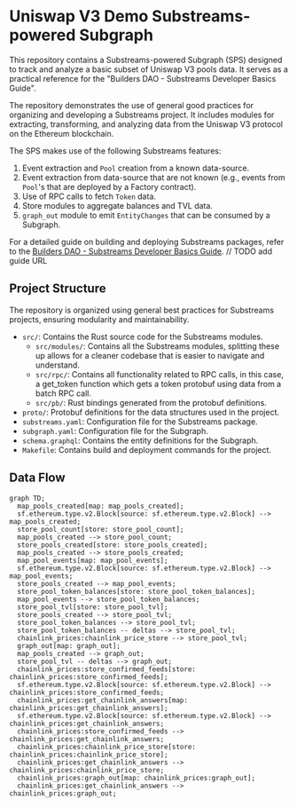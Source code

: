 # Uniswap V3 Demo Substreams-powered Subgraph

This repository contains a Substreams-powered Subgraph (SPS) designed to track and analyze a basic subset of Uniswap V3 pools data. It serves as a practical reference for the "Builders DAO - Substreams Developer Basics Guide".

The repository demonstrates the use of general good practices for organizing and developing a Substreams project. It includes modules for extracting, transforming, and analyzing data from the Uniswap V3 protocol on the Ethereum blockchain.

The SPS makes use of the following Substreams features:
1. Event extraction and `Pool` creation from a known data-source.
2. Event extraction from data-source that are not known (e.g., events from `Pool`'s that are deployed by a Factory contract).
3. Use of RPC calls to fetch `Token` data.
4. Store modules to aggregate balances and TVL data.
5. `graph_out` module to emit `EntityChanges` that can be consumed by a Subgraph.

For a detailed guide on building and deploying Substreams packages, refer to the [Builders DAO - Substreams Developer Basics Guide](). // TODO add guide URL

## Project Structure

The repository is organized using general best practices for Substreams projects, ensuring modularity and maintainability.

- `src/`: Contains the Rust source code for the Substreams modules.
    - `src/modules/`: Contains all the Substreams modules, splitting these up allows for a cleaner codebase that is easier to navigate and understand.
    - `src/rpc/`: Contains all functionality related to RPC calls, in this case, a get_token function which gets a token protobuf using data from a batch RPC call.
    - `src/pb/`: Rust bindings generated from the protobuf definitions.
- `proto/`: Protobuf definitions for the data structures used in the project.
- `substreams.yaml`: Configuration file for the Substreams package.
- `subgraph.yaml`: Configuration file for the Subgraph.
- `schema.graphql`: Contains the entity definitions for the Subgraph.
- `Makefile`: Contains build and deployment commands for the project.

## Data Flow

```mermaid
graph TD;
  map_pools_created[map: map_pools_created];
  sf.ethereum.type.v2.Block[source: sf.ethereum.type.v2.Block] --> map_pools_created;
  store_pool_count[store: store_pool_count];
  map_pools_created --> store_pool_count;
  store_pools_created[store: store_pools_created];
  map_pools_created --> store_pools_created;
  map_pool_events[map: map_pool_events];
  sf.ethereum.type.v2.Block[source: sf.ethereum.type.v2.Block] --> map_pool_events;
  store_pools_created --> map_pool_events;
  store_pool_token_balances[store: store_pool_token_balances];
  map_pool_events --> store_pool_token_balances;
  store_pool_tvl[store: store_pool_tvl];
  store_pools_created --> store_pool_tvl;
  store_pool_token_balances --> store_pool_tvl;
  store_pool_token_balances -- deltas --> store_pool_tvl;
  chainlink_prices:chainlink_price_store --> store_pool_tvl;
  graph_out[map: graph_out];
  map_pools_created --> graph_out;
  store_pool_tvl -- deltas --> graph_out;
  chainlink_prices:store_confirmed_feeds[store: chainlink_prices:store_confirmed_feeds];
  sf.ethereum.type.v2.Block[source: sf.ethereum.type.v2.Block] --> chainlink_prices:store_confirmed_feeds;
  chainlink_prices:get_chainlink_answers[map: chainlink_prices:get_chainlink_answers];
  sf.ethereum.type.v2.Block[source: sf.ethereum.type.v2.Block] --> chainlink_prices:get_chainlink_answers;
  chainlink_prices:store_confirmed_feeds --> chainlink_prices:get_chainlink_answers;
  chainlink_prices:chainlink_price_store[store: chainlink_prices:chainlink_price_store];
  chainlink_prices:get_chainlink_answers --> chainlink_prices:chainlink_price_store;
  chainlink_prices:graph_out[map: chainlink_prices:graph_out];
  chainlink_prices:get_chainlink_answers --> chainlink_prices:graph_out;

```